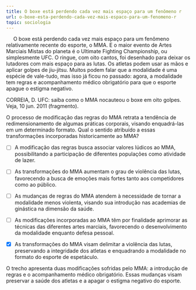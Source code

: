 ```yaml
---
title: O boxe está perdendo cada vez mais espaço para um fenômeno r
url: o-boxe-esta-perdendo-cada-vez-mais-espaco-para-um-fenomeno-r
topic: sociologia
---
```



     O boxe está perdendo cada vez mais espaço para um fenômeno relativamente recente do esporte, o MMA. E o maior evento de Artes Marciais Mistas do planeta é o Ultimate Fighting Championship, ou simplesmente UFC. O ringue, com oito cantos, foi desenhado para deixar os lutadores com mais espaço para as lutas. Os atletas podem usar as mãos e aplicar golpes de jiu-jitsu. Muitos podem falar que a modalidade é uma espécie de vale-tudo, mas isso já ficou no passado: agora, a modalidade tem regras e acompanhamento médico obrigatório para que o esporte apague o estigma negativo.

CORREIA, D. UFC: saiba como o MMA nocauteou o boxe em oito golpes. Veja, 10 jun. 2011 (fragmento).

O processo de modificação das regras do MMA retrata a tendência de redimensionamento de algumas práticas corporais, visando enquadrá-las em um determinado formato. Qual o sentido atribuído a essas transformações incorporadas historicamente ao MMA?



- [ ] A modificação das regras busca associar valores lúdicos ao MMA, possibilitando a participação de diferentes populações como atividade de lazer.
- [ ] As transformações do MMA aumentam o grau de violência das lutas, favorecendo a busca de emoções mais fortes tanto aos competidores como ao público.
- [ ] As mudanças de regras do MMA atendem à necessidade de tornar a modalidade menos violenta, visando sua introdução nas academias de ginástica na dimensão da saúde.
- [ ] As modificações incorporadas ao MMA têm por finalidade aprimorar as técnicas das diferentes artes marciais, favorecendo o desenvolvimento da modalidade enquanto defesa pessoal.
- [x] As transformações do MMA visam delimitar a violência das lutas, preservando a integridade dos atletas e enquadrando a modalidade no formato do esporte de espetáculo.


O trecho apresenta duas modificações sofridas pelo MMA: a introdução de regras e o acompanhamento médico obrigatório. Essas mudanças visam preservar a saúde dos atletas e a apagar o estigma negativo do esporte.
